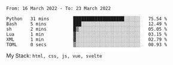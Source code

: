 <!--START_SECTION:waka-->

```text
From: 16 March 2022 - To: 23 March 2022

Python   31 mins         ███████████████████░░░░░░   75.54 %
Bash     5 mins          ███░░░░░░░░░░░░░░░░░░░░░░   12.49 %
sh       2 mins          █▒░░░░░░░░░░░░░░░░░░░░░░░   05.05 %
Lua      1 min           ▓░░░░░░░░░░░░░░░░░░░░░░░░   03.15 %
XML      1 min           ▓░░░░░░░░░░░░░░░░░░░░░░░░   02.79 %
TOML     0 secs          ▒░░░░░░░░░░░░░░░░░░░░░░░░   00.93 %
```

<!--END_SECTION:waka-->
My Stack: `html, css, js, vue, svelte`
